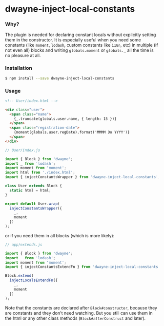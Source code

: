 # dwayne-inject-local-constants

### Why?

The plugin is needed for declaring constant locals without
explicitly setting them in the constructor. It is especially
useful when you need some constants (like `moment`, `lodash`, custom
constants like `i18n`, etc) in multiple (if not even all) blocks and
writing `globals.moment` or `globals._` all the time is no pleasure
at all.

### Installation

```bash
$ npm install --save dwayne-inject-local-constants
```

### Usage

```html
<!-- User/index.html -->

<div class="user">
  <span class="name">
    {_.truncate(globals.user.name, { length: 15 })}
  </span>
  <span class="registration-date">
    {moment(globals.user.regDate).format('MMMM Do YYYY')}
  </span>
</div>
```

```js
// User/index.js

import { Block } from 'dwayne';
import _ from 'lodash';
import moment from 'moment';
import html from './index.html';
import { injectConstantsWrapper } from 'dwayne-inject-local-constants';

class User extends Block {
  static html = html;
}

export default User.wrap(
  injectConstantsWrapper({
    _,
    moment
  })
);
```

or if you need them in all blocks (which is more likely):

```js
// app/extends.js

import { Block } from 'dwayne';
import _ from 'lodash';
import moment from 'moment';
import { injectConstantsExtendFn } from 'dwayne-inject-local-constants';

Block.extend(
  injectLocalsExtendFn({
    _,
    moment
  })
);
```

Note that the constants are declared after `Block#constructor`,
because they are constants and they don't need watching.
But you still can use them in the html or any other class methods
(`Block#afterConstruct` and later).
